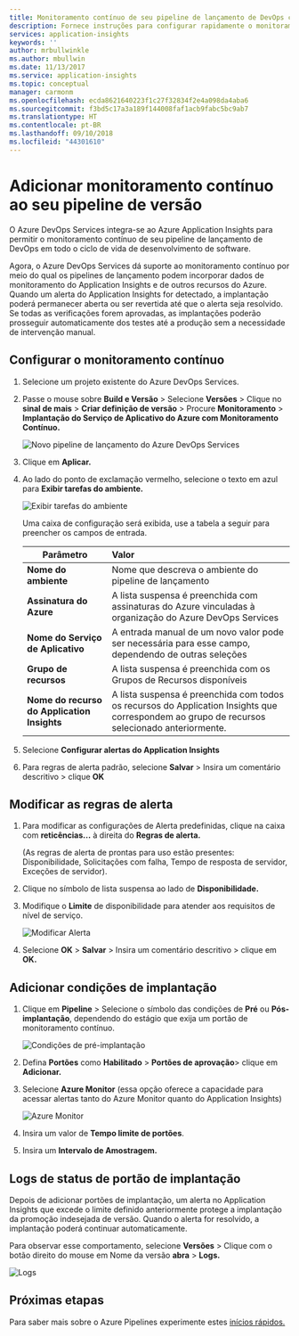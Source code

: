 ```yaml
---
title: Monitoramento contínuo de seu pipeline de lançamento de DevOps com o Azure DevOps e o Azure Application Insights | Microsoft Docs
description: Fornece instruções para configurar rapidamente o monitoramento contínuo com Application Insights
services: application-insights
keywords: ''
author: mrbullwinkle
ms.author: mbullwin
ms.date: 11/13/2017
ms.service: application-insights
ms.topic: conceptual
manager: carmonm
ms.openlocfilehash: ecda8621640223f1c27f32834f2e4a098da4aba6
ms.sourcegitcommit: f3bd5c17a3a189f144008faf1acb9fabc5bc9ab7
ms.translationtype: HT
ms.contentlocale: pt-BR
ms.lasthandoff: 09/10/2018
ms.locfileid: "44301610"
---
```

# <a name="add-continuous-monitoring-to-your-release-pipeline"></a>Adicionar monitoramento contínuo ao seu pipeline de versão

O Azure DevOps Services integra-se ao Azure Application Insights para permitir o monitoramento contínuo de seu pipeline de lançamento de DevOps em todo o ciclo de vida de desenvolvimento de software. 

Agora, o Azure DevOps Services dá suporte ao monitoramento contínuo por meio do qual os pipelines de lançamento podem incorporar dados de monitoramento do Application Insights e de outros recursos do Azure. Quando um alerta do Application Insights for detectado, a implantação poderá permanecer aberta ou ser revertida até que o alerta seja resolvido. Se todas as verificações forem aprovadas, as implantações poderão prosseguir automaticamente dos testes até a produção sem a necessidade de intervenção manual. 

## <a name="configure-continuous-monitoring"></a>Configurar o monitoramento contínuo

1. Selecione um projeto existente do Azure DevOps Services.

2. Passe o mouse sobre **Build e Versão** > Selecione **Versões** > Clique no **sinal de mais** > **Criar definição de versão** > Procure **Monitoramento** > **Implantação do Serviço de Aplicativo do Azure com Monitoramento Contínuo.**

   ![Novo pipeline de lançamento do Azure DevOps Services](.\media\app-insights-continuous-monitoring\001.png)

3. Clique em **Aplicar.**

4. Ao lado do ponto de exclamação vermelho, selecione o texto em azul para **Exibir tarefas do ambiente.**

   ![Exibir tarefas do ambiente](.\media\app-insights-continuous-monitoring\002.png)

   Uma caixa de configuração será exibida, use a tabela a seguir para preencher os campos de entrada.

    | Parâmetro        | Valor |
   | ------------- |:-----|
   | **Nome do ambiente**      | Nome que descreva o ambiente do pipeline de lançamento |
   | **Assinatura do Azure** | A lista suspensa é preenchida com assinaturas do Azure vinculadas à organização do Azure DevOps Services|
   | **Nome do Serviço de Aplicativo** | A entrada manual de um novo valor pode ser necessária para esse campo, dependendo de outras seleções |
   | **Grupo de recursos**    | A lista suspensa é preenchida com os Grupos de Recursos disponíveis |
   | **Nome do recurso do Application Insights** | A lista suspensa é preenchida com todos os recursos do Application Insights que correspondem ao grupo de recursos selecionado anteriormente.

5. Selecione **Configurar alertas do Application Insights**

6. Para regras de alerta padrão, selecione **Salvar** > Insira um comentário descritivo > clique **OK**

## <a name="modify-alert-rules"></a>Modificar as regras de alerta

1. Para modificar as configurações de Alerta predefinidas, clique na caixa com **reticências...**  à direita do **Regras de alerta.**

   (As regras de alerta de prontas para uso estão presentes: Disponibilidade, Solicitações com falha, Tempo de resposta de servidor, Exceções de servidor).

2. Clique no símbolo de lista suspensa ao lado de **Disponibilidade.**

3. Modifique o **Limite** de disponibilidade para atender aos requisitos de nível de serviço.

   ![Modificar Alerta](.\media\app-insights-continuous-monitoring\003.png)

4. Selecione **OK** > **Salvar** > Insira um comentário descritivo > clique em **OK.**

## <a name="add-deployment-conditions"></a>Adicionar condições de implantação

1. Clique em **Pipeline** > Selecione o símbolo das condições de **Pré** ou **Pós-implantação**, dependendo do estágio que exija um portão de monitoramento contínuo.

   ![Condições de pré-implantação](.\media\app-insights-continuous-monitoring\004.png)

2. Defina **Portões** como **Habilitado** > **Portões de aprovação**> clique em **Adicionar.**

3. Selecione **Azure Monitor** (essa opção oferece a capacidade para acessar alertas tanto do Azure Monitor quanto do Application Insights)

    ![Azure Monitor](.\media\app-insights-continuous-monitoring\005.png)

4. Insira um valor de **Tempo limite de portões**.

5. Insira um **Intervalo de Amostragem.**

## <a name="deployment-gate-status-logs"></a>Logs de status de portão de implantação

Depois de adicionar portões de implantação, um alerta no Application Insights que excede o limite definido anteriormente protege a implantação da promoção indesejada de versão. Quando o alerta for resolvido, a implantação poderá continuar automaticamente.

Para observar esse comportamento, selecione **Versões** > Clique com o botão direito do mouse em Nome da versão **abra** > **Logs.**

![Logs](.\media\app-insights-continuous-monitoring\006.png)

## <a name="next-steps"></a>Próximas etapas

Para saber mais sobre o Azure Pipelines experimente estes [inícios rápidos.](https://docs.microsoft.com/azure/devops/pipelines)
